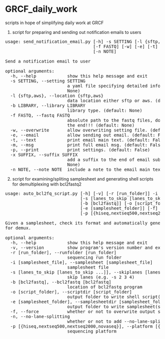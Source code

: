 # GRCF_daily_work

scripts in hope of simplifying daily work at GRCF

1. script for preparing and sending out notification emails to users

<pre>
usage: send_notification_email.py [-h] -s SETTING [-l {sftp,aws}] [-b LIBRARY]
                                  [-f FASTQ] [-w] [-e] [-t] [-m] [-p]
                                  [-n NOTE]

Send a notification email to user

optional arguments:
  -h, --help            show this help message and exit
  -s SETTING, --setting SETTING
                        a yaml file specifying detailed information. (default:
                        None)
  -l {sftp,aws}, --location {sftp,aws}
                        data location either sftp or aws. (default: sftp)
  -b LIBRARY, --library LIBRARY
                        library type. (default: None)
  -f FASTQ, --fastq FASTQ
                        absolute path to the fastq files, do not put '/' at
                        the end!!! (default: None)
  -w, --overwrite       allow overwriting setting file. (default: False)
  -e, --email           allow sending out email. (default: False)
  -t, --text            print email main text. (default: False)
  -m, --msg             print full email msg. (default: False)
  -p, --print           print settings. (default: False)
  -x SUFFIX, --suffix SUFFIX
                        add a suffix to the end of email subject (default:
                        None)
  -n NOTE, --note NOTE  include a note to the email main text. (default: )
</pre>

2. script for examining/spliting samplesheet and generating shell scripts for
   demultiplexing with bcl2fastq2

<pre>
usage: auto_bcl2fq_script.py [-h] [-v] [-r [run_folder]] -i [samplesheet_file]
                             [-s [lanes_to_skip [lanes_to_skip ...]]]
                             [-b [bcl2fastq]] [-o [script_folder]]
                             [-e [samplesheet_folder]] [-f] [-n]
                             [-p [{hiseq,nextseq500,nextseq2000,novaseq}]]

Given a samplesheet, check its format and automatically generate shell script
for demux.

optional arguments:
  -h, --help            show this help message and exit
  -v, --version         show program's version number and exit
  -r [run_folder], --runfolder [run_folder]
                        sequencing run folder
  -i [samplesheet_file], --samplesheet [samplesheet_file]
                        samplesheet file
  -s [lanes_to_skip [lanes_to_skip ...]], --skiplanes [lanes_to_skip [lanes_to_skip ...]]
                        skip lanes (e.g. -s 2 3 4)
  -b [bcl2fastq], --bcl2fastq [bcl2fastq]
                        location of bcl2fastq program
  -o [script_folder], --scriptdir [script_folder]
                        output folder to write shell script(s) (default: run_folder)
  -e [samplesheet_folder], --samplesheetdir [samplesheet_folder]
                        output folder to write samplesheet(s) (default: basecall_folder)
  -f, --force           whether or not to overwrite output script if existing
  -n, --no-lane-splitting
                        whether or not to add --no-lane-splitting option to shell script
  -p [{hiseq,nextseq500,nextseq2000,novaseq}], --platform [{hiseq,nextseq500,nextseq2000,novaseq}]
                        sequencing platform
</pre>


